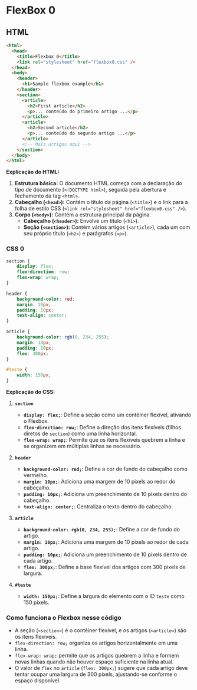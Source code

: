 # FlexBox 0

## HTML

```html
<html>
  <head>
    <title>Flexbox 0</title>
    <link rel="stylesheet" href="flexbox0.css" />
  </head>
  <body>
    <header>
      <h1>Sample flexbox example</h1>
    </header>
    <section>
      <article>
        <h2>First article</h2>
        <p>... conteúdo do primeiro artigo ...</p>
      </article>
      <article>
        <h2>Second article</h2>
        <p>... conteúdo do segundo artigo ...</p>
      </article>
      <!-- Mais artigos aqui -->
    </section>
  </body>
</html>
```

**Explicação do HTML:**

1. **Estrutura básica:** O documento HTML começa com a declaração do tipo de documento (`<!DOCTYPE html>`), seguida pela abertura e fechamento da tag `<html>`.
2. **Cabeçalho (`<head>`):** Contém o título da página (`<title>`) e o link para a folha de estilo CSS (`<link rel="stylesheet" href="flexbox0.css" />`).
3. **Corpo (`<body>`):** Contém a estrutura principal da página.
   - **Cabeçalho (`<header>`):** Envolve um título (`<h1>`).
   - **Seção (`<section>`):** Contém vários artigos (`<article>`), cada um com seu próprio título (`<h2>`) e parágrafos (`<p>`).

### CSS 0

```css
section {
    display: flex;
    flex-direction: row;
    flex-wrap: wrap;
}

header {
    background-color: red;
    margin: 10px;
    padding: 10px;
    text-align: center;
}

article {
    background-color: rgb(0, 234, 255);
    margin: 10px;
    padding: 10px;
    flex: 300px;
}

#teste {
    width: 150px;
}
```

**Explicação do CSS:**

1. **`section`**
   - **`display: flex;`**: Define a seção como um contêiner flexível, ativando o Flexbox.
   - **`flex-direction: row;`**: Define a direção dos itens flexíveis (filhos diretos de `section`) como uma linha horizontal.
   - **`flex-wrap: wrap;`**: Permite que os itens flexíveis quebrem a linha e se organizem em múltiplas linhas se necessário.

2. **`header`**
   - **`background-color: red;`**: Define a cor de fundo do cabeçalho como vermelho.
   - **`margin: 10px;`**: Adiciona uma margem de 10 pixels ao redor do cabeçalho.
   - **`padding: 10px;`**: Adiciona um preenchimento de 10 pixels dentro do cabeçalho.
   - **`text-align: center;`**: Centraliza o texto dentro do cabeçalho.

3. **`article`**
   - **`background-color: rgb(0, 234, 255);`**: Define a cor de fundo do artigo.
   - **`margin: 10px;`**: Adiciona uma margem de 10 pixels ao redor de cada artigo.
   - **`padding: 10px;`**: Adiciona um preenchimento de 10 pixels dentro de cada artigo.
   - **`flex: 300px;`**: Define a base flexível dos artigos com 300 pixels de largura.

4. **`#teste`**
   - **`width: 150px;`**: Define a largura do elemento com o ID `teste` como 150 pixels.

### Como funciona o Flexbox nesse código

- A seção (`<section>`) é o contêiner flexível, e os artigos (`<article>`) são os itens flexíveis.
- `flex-direction: row;` organiza os artigos horizontalmente em uma linha.
- `flex-wrap: wrap;` permite que os artigos quebrem a linha e formem novas linhas quando não houver espaço suficiente na linha atual.
- O valor de `flex` no `article` (`flex: 300px;`) sugere que cada artigo deve tentar ocupar uma largura de 300 pixels, ajustando-se conforme o espaço disponível.
